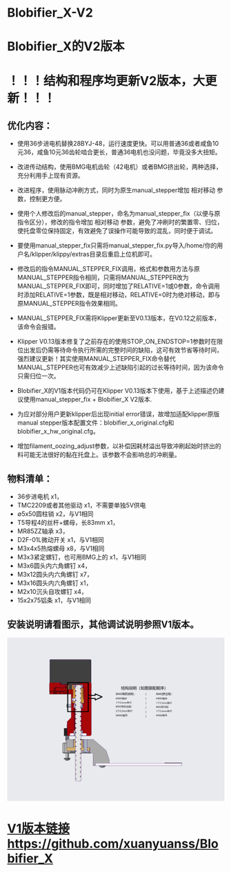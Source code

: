 # Blobifier_X-V2
# Blobifier_X的V2版本

# ！！！结构和程序均更新V2版本，大更新！！！
## 优化内容：
* 使用36步进电机替换28BYJ-48，运行速度更快。可以用普通36或者咸鱼10元36，咸鱼10元36齿轮啮合更长，普通36电机也没问题，毕竟没多大扭矩。
* 改进传动结构，使用BMG电机齿轮（42电机）或者BMG挤出轮，两种选择，充分利用手上现有资源。
* 改进程序，使用脉动冲刷方式，同时为原生manual_stepper增加 相对移动 参数，控制更方便。
 
* 使用个人修改后的manual_stepper，命名为manual_stepper_fix（以便与原指令区分），修改的指令增加 相对移动 参数，避免了冲刷时的繁置零、归位，使托盘零位保持固定，有效避免了误操作可能导致的混乱，同时便于调试。
* 要使用manual_stepper_fix只需将manual_stepper_fix.py导入/home/你的用户名/klipper/klippy/extras目录后重启上位机即可。
* 修改后的指令MANUAL_STEPPER_FIX调用，格式和参数用方法与原MANUAL_STEPPER指令相同，只需将MANUAL_STEPPER改为MANUAL_STEPPER_FIX即可，同时增加了RELATIVE=1或0参数，命令调用时添加RELATIVE=1参数，既是相对移动，RELATIVE=0时为绝对移动，即与原MANUAL_STEPPER指令效果相同。
* MANUAL_STEPPER_FIX需将Klipper更新至V0.13版本，在V0.12之前版本，该命令会报错。
* Klipper V0.13版本修复了之前存在的使用STOP_ON_ENDSTOP=1参数时在限位出发后仍需等待命令执行所需的完整时间的缺陷，这可有效节省等待时间，强烈建议更新！其实使用MANUAL_STEPPER_FIX命令替代MANUAL_STEPPER也可有效减少上述缺陷引起的过长等待时间，因为该命令只需归位一次。
* Blobifier_X的V1版本代码仍可在Klipper V0.13版本下使用，基于上述描述仍建议使用manual_stepper_fix + Blobifier_X V2版本.

* 为应对部分用户更新klipper后出现initial error错误，故增加适配klipper原版manual stepper版本配置文件：blobifier_x_original.cfg和blobifier_x_hw_original.cfg。
* 增加filament_oozing_adjust参数，以补偿因耗材溢出导致冲刷起始时挤出的料可能无法很好的黏在托盘上。该参数不会影响总的冲刷量。

## 物料清单：
* 36步进电机                      x1，
* TMC2209或者其他驱动             x1，不需要单独5V供电
* ∅5x50圆柱销                    x2，与V1相同
* T5导程4的丝杆+螺母，长83mm       x1，
* MR85ZZ轴承                      x3，
* D2F-01L微动开关                 x1，与V1相同
* M3x4x5热熔螺母                  x8，与V1相同
* M3x3紧定螺钉，也可用BMG上的      x1，与V1相同
* M3x6圆头内六角螺钉               x4，
* M3x12圆头内六角螺钉              x7，
* M3x16圆头内六角螺钉              x1，
* M2x10沉头自攻螺钉                x4，
* 15x2x75铝条                     x1，与V1相同

## 安装说明请看图示，其他调试说明参照V1版本。
![装配图示](图片/6.png)

# [V1版本链接](https://github.com/xuanyuanss/Blobifier_X)https://github.com/xuanyuanss/Blobifier_X
